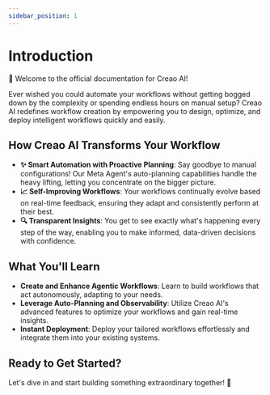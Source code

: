 ```yaml
---
sidebar_position: 1
---
```


# Introduction

👋 Welcome to the official documentation for Creao AI!

Ever wished you could automate your workflows without getting bogged
down by the complexity or spending endless hours on manual setup?
Creao AI redefines workflow creation by empowering you to design,
optimize, and deploy intelligent workflows quickly and easily.

## How Creao AI Transforms Your Workflow

- **✨ Smart Automation with Proactive Planning**: Say goodbye to manual configurations! Our Meta Agent's auto-planning capabilities handle the heavy lifting, letting you concentrate on the bigger picture.
- **📈 Self-Improving Workflows**: Your workflows continually evolve based on real-time feedback, ensuring they adapt and consistently perform at their best.
- **🔍 Transparent Insights**: You get to see exactly what's happening every step of the way, enabling you to make informed, data-driven decisions with confidence.

## What You'll Learn

- **Create and Enhance Agentic Workflows**: Learn to build workflows that act autonomously, adapting to your needs.
- **Leverage Auto-Planning and Observability**: Utilize Creao AI's advanced features to optimize your workflows and gain real-time insights.
- **Instant Deployment**: Deploy your tailored workflows effortlessly and integrate them into your existing systems.

## Ready to Get Started?

Let's dive in and start building something extraordinary together! 🚀
